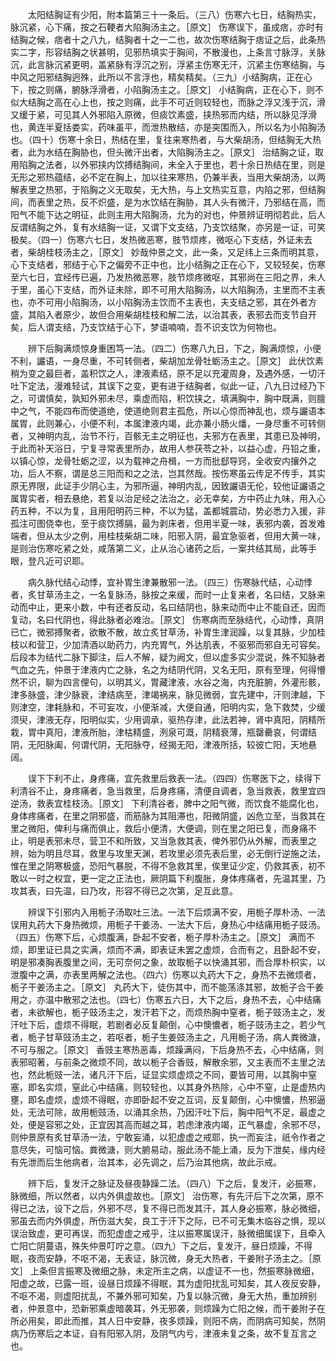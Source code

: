 <!-- { "loadSidebar": true } -->
　　太阳结胸证有少阳，附本篇第三十一条后。（三八）伤寒六七日，结胸热实，脉沉紧，心下痛，按之石鞕者大陷胸汤主之。［原文］ 伤寒误下，虽成痞，亦时有结胸之候，痞者十之八九，结胸者十之一二也，故次伤寒结胸于痞证之后，此条热实二字，形容结胸之状甚明，见邪热填实于胸间，不散漫也，上条言寸脉浮，关脉沉，此言脉沉紧更明，盖紧脉有浮沉之别，浮紧主伤寒无汗，沉紧主伤寒结胸，与中风之阳邪结胸迥殊，此所以不言浮也，精矣精矣。（三九）小结胸病，正在心下，按之则痛，腑脉浮滑者，小陷胸汤主之。［原文］ 小结胸病，正在心下，则不似大结胸之高在心上也，按之则痛，此手不可近则较轻也，而脉之浮又浅于沉，滑又缓于紧，可见其人外邪陷入原微，但痰饮素盛，挟热邪而内结，所以脉见浮滑也，黄连半夏括娄实，药味虽平，而泄热散结，亦是突围而入，所以名为小陷胸汤也。（四十）伤寒十余日，热结在里，复往来寒热者，与大柴胡汤，但结胸无大热者，此为水结在胸胁也，但头微汗出者，大陷胸汤主之。［原文］ 治结胸之证，取用陷胸之法者，以外邪挟内饮搏结胸间，未全入于里也，若十余日热结在里，则是无形之邪热蕴结，必不定在胸上，加以往来寒热，仍兼半表，当用大柴胡汤，以两解表里之热邪，于陷胸之义无取矣，无大热，与上文热实互意，内陷之邪，但结胸间，而表里之热，反不炽盛，是为水饮结在胸胁，其人头有微汗，乃邪结在高，而阳气不能下达之明征，此则主用大陷胸汤，允为的对也，仲景辨证明彻若此，后人反谓结胸之外，复有水结胸一证，又谓下文支结，乃支饮结聚，亦另是一证，可笑极矣。（四一）伤寒六七日，发热微恶寒，肢节烦疼，微呕心下支结，外证未去者，柴胡桂枝汤主之，［原文］ 妙哉仲景之文，此一条，又足纬上三条而明其意，心下支结者，邪结于心下之偏旁不正中也，比小结胸之正在心下，又较轻矣，伤寒至六七日，宜经传已遍，乃发热微恶寒，肢节烦疼微呕，其邪尚在三阳之界，未人于里，虽心下支结，而外证未除，即不可用大陷胸汤，以大陷胸汤，主里而不主表也，亦不可用小陷胸汤，以小陷胸汤主饮而不主表也，夫支结之邪，其在外者方盛，其陷入者原少，故但合用柴胡桂枝和解二法，以治其表，表邪去而支节自开矣，后人谓支结，乃支饮结于心下，梦语喃喃，吾不识支饮为何物也。

　　辨下后胸满烦惊身重困笃一法。（四二）伤寒八九日，下之，胸满烦惊，小便不利，讝语，一身尽重，不可转侧者，柴胡加龙骨牡蛎汤主之。［原文］ 此伏饮素稍为变之最巨者，盖积饮之人，津液素结，原不足以充灌周身，及遇外感，一切汗吐下定法，漫难轻试，其误下之变，更有进于结胸者，似此一证，八九日过经乃下之，可谓慎矣，孰知外邪未尽，乘虚而陷，积饮挟之，填满胸中，胸中既满，则膻中之气，不能四布而使道绝，使道绝则君主孤危，所以心惊而神乱也，烦与讝语本属胃，此则兼心，小便不利，本属津液内竭，此亦兼小肠火燔，一身尽重不可转侧者，又神明内乱，治节不行，百骸无主之明征也，夫邪方在表里，其患已及神明，于此而补天浴日，宁复寻常表里所办，故用人参茯苓之补，以益心虚，丹铅之重，以镇心惊，龙骨牡蛎之涩，以为载神之舟楫，一方而批郄导窍，全收安内攘外之功，后人不察，谓是总三阳而和之之法，岂其然哉。按伤寒虽云传足不传手，其实原无界限，此证手少阴心主，为邪所逼，神明内乱，因致讝语无伦，较他证讝语之属胃实者，相去悬绝，若复以治足经之法治之，必无幸矣，方中药止九味，用入心药五种，不以为复，且用阳明药三种，不以为猛，盖都城震动，势必悉力入援，非孤注可图侥幸也，至于痰饮搏膈，最为剥床者，但用半夏一味，表邪内袭，首发难端者，但从太少之例，用桂枝柴胡二味，阳邪入阴，最宜急驱者，但用大黄一味，是则治伤寒吃紧之处，咸落第二义，止从治心诸药之后，一案共结其局，此等手眼，登凡近可识耶。

　　病久脉代结心动悸，宜补胃生津兼散邪一法。（四三）伤寒脉代结，心动悸者，炙甘草汤主之，一名复脉汤，脉按之来缓，而时一止复来者，名曰结，又脉来动而中止，更来小数，中有还者反动，名曰结阴也，脉来动而中止不能自还，因而复动，名曰代阴也，得此脉者必难治。［原文］ 伤寒病而至脉结代，心动悸，真阴已亡，微邪搏聚者，欲散不散，故立炙甘草汤，补胃生津润躁，以复其脉，少加桂枝以和营卫，少加清酒以助药力，内充胃气，外达肌表，不驱邪而邪自无可容矣。后段本为结代二脉下脚注，后人不解，疑为阙文，但以虚多实少混说，殊不知脉者气血之先，仲景于津液内亡之脉，名之为结阴代阴，又名无阳，原有至理，何得懵然不识，聊为四言俚句，以明其义，胃藏津液，水谷之海，内充脏腑，外灌形骸，津多脉盛，津少脉衰，津结病至，津竭祸来，脉见微弱，宜先建中，汗则津越，下则津空，津耗脉和，不可妄攻，小便渐减，大便自通，阳明内实，急下救焚，少缓须臾，津液无存，阳明似实，少用调承，驱热存津，此法若神，肾中真阳，阴精所栽，胃中真阳，津液所胎，津枯精盛，洌泉可溉，阴精衰薄，瓶罄罍哀，何谓结阴，无阳脉阖，何谓代阴，无阳脉夺，经揭无阳，津液所括，较彼亡阳，天地悬阔。

　　误下下利不止，身疼痛，宜先救里后救表一法。（四四）伤寒医下之，续得下利清谷不止，身疼痛者，急当救里，后身疼痛，清便自调者，急当救表，救里宜四逆汤，救表宜桂枝汤。［原文］ 下利清谷者，脾中之阳气微，而饮食不能腐化也，身体疼痛者，在里之阴邪盛，而筋脉为其阻滞也，阳微阴盛，凶危立至，当救其在里之微阳，俾利与痛而俱止，救后小便清，大便调，则在里之阳已复，而身痛不止，明是表邪未尽，营卫不和所致，又当急救其表，俾外邪仍从外解，而表里之辨，始为明且尽耳，救里与攻里天渊，若攻里必须先表后里，必无倒行逆施之法，惟在里之阴寒极盛，恐阳气暴脱，不得不急救其里，俟里证少定，仍救其表，初不敢以一时之权宜，更一定之正法也，厥阴篇下利腹胀，身体疼痛者，先温其里，乃攻其表，曰先温，曰乃攻，形容不得已之次第，足互此意。

　　辨误下引邪内入用栀子汤取吐三法。一法下后烦满不安，用栀子厚朴汤、一法误用丸药大下身热微烦，用栀子干姜汤、一法大下后，身热心中结痛用栀子豉汤。（四五）伤寒下后，心烦腹满，卧起不安者，栀子厚朴汤主之。［原文］ 满而不烦，即里证已具之实满，烦而不满，即表证未罢之虚烦，合而有之，且卧起不安，明是邪凑胸表腹里之间，无可奈何之象，故取栀子以快涌其邪，而合厚朴枳实，以泄腹中之满，亦表里两解之法也。（四六）伤寒以丸药大下之，身热不去微烦者，栀子干姜汤主之。［原文］ 丸药大下，徒伤其中，而不能荡涤其邪，故栀子合干姜用之，亦温中散邪之法也。（四七）伤寒五六日，大下之后，身热不去，心中结痛者，未欲解也，栀子豉汤主之，发汗若下之，而烦热胸中窒者，栀子豉汤主之，发汗吐下后，虚烦不得眠，若剧者必反复颠倒，心中懊憹者，栀子豉汤主之，若少气者，栀子甘草豉汤主之，若呕者，栀子生姜豉汤主之，凡用栀子汤，病人粪微溏，不可与服之。［原文］ 香豉主寒热恶毒，烦躁满闷，下后身热不去，心中结痛，则表邪昭著，与前条之微烦不同，故以栀子合香豉，解散余邪，又主表而不主里之法也，然此栀豉一法，诸凡汗下后，证显实烦虚烦之不同，要皆可用，以其胸中窒塞，即名实烦，窒此心中结痛，则较轻也，以其身外热除，心中不窒，止是虚热内壅，即名虚烦，虚烦不得眠，亦即卧起不安之互词，反复颠倒，心中懊憹，热邪逼处，无法可除，故用栀豉汤，以涌其余热，乃因汗吐下后，胸中阳气不足，最虚之处，便是容邪之处，正宜因其高而越之耳，若虑津液内竭，正气暴虚，余邪不尽，则仲景原有炙甘草汤一法，宁敢妄涌，以犯虚虚之戒耶，执一而妄注，祇令作者之意尽失，可恼可恼。粪微溏，则大腑易动，服此汤不能上涌，反为下泄矣，缘内经有先泄而后生他病者，治其本，必先调之，后乃治其他病，故此示戒。

　　辨下后，复发汗之脉证及昼夜静躁二法。（四八）下之后，复发汗，必振寒，脉微细，所以然者，以内外俱虚故也。［原文］ 治伤寒，有先汗后下之次第，原不得已之法，设下之后，外邪不尽，复不得已而发其汗，其人身必振寒，脉必微细，邪虽去而内外俱虚，所伤滋大矣，良工于汗下之际，已不可无集木临谷之惧，现以误治致虚，更可再误，而犯虚虚之戒乎，注以振寒属误汗，脉微细属误下，且牵入亡阳亡阴蔓语，殊失仲景叮咛之意。（四九）下之后，复发汗，昼日烦躁，不得眠，夜而安静，不呕不渴，无表证，脉沉微，身无大热者，干姜附子汤主之。［原文］ 上条但言振寒及微细之脉，未定所主之病，以虚证不一也，然振寒脉微细，阳虚之故，已露一班，设昼日烦躁不得眠，其为虚阳扰乱可知矣，其人夜反安静，不呕不渴，则虚阳扰乱，不兼外邪可知矣，乃复以脉沉微，身无大热，重加辨别者，仲景意中，恐新邪乘虚暗袭耳，外无邪袭，则烦躁为亡阳之候，而干姜附子在所必用矣，即此而推，其人日中安静，夜多烦躁，则阳不病，而阴病可知矣，然阴病乃伤寒后之本证，自有阳邪入阴，及阴气内亏，津液未复之条，故不复互言之也。

